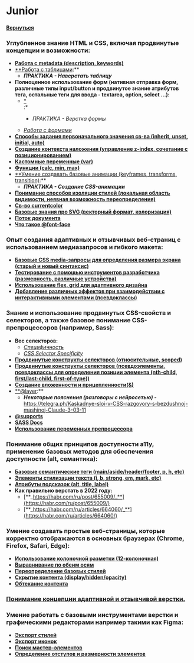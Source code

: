 # Junior

#### [Вернуться](../HTML_CSS.md)

### Углубленное знание HTML и CSS, включая продвинутые концепции и возможности:

- [**Работа с metadata (description, keywords)**](https://developer.mozilla.org/ru/docs/Web/HTML/Element/meta)
- [\*\*Работа с таблицами](https://doka.guide/html/tables):\*\*
  - **_ПРАКТИКА - Наверстать таблицу_**
- **Полноценное использование форм (нативная отправка форм, различные типы input/button и продвинутое знание атрибутов тега, остальные теги для ввода - textarea, option, select …):**
  - [\*<form>](https://doka.guide/html/form/):\*
    - _ПРАКТИКА - Верстка формы_
  - [_Работа с формами_](https://doka.guide/js/deal-with-forms/)
- [**Способы задания первоначального значения св-ва (inherit, unset, initial, auto)**](https://web-standards.ru/articles/inherit-initial-unset-revert/)
- [**Создание контекста наложения (управление z-index, сочетание с позиционированием)**](https://developer.mozilla.org/ru/docs/Web/CSS/CSS_positioned_layout/Understanding_z-index/Stacking_context)
- [**Кастомные переменные (var)**](https://doka.guide/css/custom-properties)
- [**Функции (calc, min, max)**](https://yoksel.github.io/css-math/)
- [\*\*Умение создавать базовые анимации (keyframes, transforms, transition)](https://codelab.pro/osnovy-css-animaczii-transitions-keyframes-i-funkczii-sinhronizaczii/):\*\*
  - **_ПРАКТИКА - Создание CSS-анимации_**
- [**Понимание способов изоляции стилей (локальная область видимости, неявная возможность переопределения)**](https://www.youtube.com/watch?v=xtC6l5-q4yU&ab_channel=DavidDobryakov)
- [**Св-во currentcolor**](https://doka.guide/css/currentcolor)
- [**Базовые знания про SVG (векторный формат, колоризация)**](https://ru.hexlet.io/blog/posts/kak-rabotat-s-formatom-svg-rukovodstvo-dlya-nachinayuschih-veb-razrabotchikov)
- [**Поток документа**](https://doka.guide/html/flow)
- [**Что такое @font-face**](https://telegra.ph/CHto-takoe-font-face-07-16)

### Опыт создания адаптивных и отзывчивых веб-страниц с использованием медиазапросов и гибкого макета:

- [**Базовые CSS media-запросы для определения размера экрана (старый и новый синтаксис)**](https://developer.mozilla.org/ru/docs/Web/CSS/CSS_media_queries/Using_media_queries)
- [**Тестирование с помощью инструментов разработчика (размерность, различные устройства)**](https://www.youtube.com/watch?v=PDYpTEGXuEI&ab_channel=code_sisters)
- [**Использование flex, grid для адаптивного дизайна**](https://www.youtube.com/watch?v=oUQy6G_ridI&ab_channel=ITVDN)
- [**Добавление различных эффектов при взаимодействии с интерактивными элементами (псевдоклассы)**](https://developer.mozilla.org/ru/docs/Learn/CSS/Building_blocks/Selectors/Pseudo-classes_and_pseudo-elements)

### Знание и использование продвинутых CSS-свойств и селекторов, а также базовое понимание CSS-препроцессоров (например, Sass):

- **Вес селекторов:**
  - [_Специфичность_](https://doka.guide/css/specificity)
  - [_CSS Selector Specificity_](https://polypane.app/css-specificity-calculator/#selector=)
- [**Продвинутые конструкты селекторов (относительные, scoped)**](https://www.dev-notes.ru/articles/css/at-scope/)
- [**Продвинутые конструкты селекторов (псевдоэлементы, псевдоклассы для определения позиции элемента (nth-child, first/last-child, first-of-type))**](https://webformyself.com/css-psevdoklassy-stilizaciya-elementov-po-indeksam)
- [**Создание вложенности и прицепленности(&)**](https://www.dev-notes.ru/articles/css/css-nesting)
- [\*\*@layer](https://doka.guide/css/layer):\*\*
  - **_Некоторые пояснения (разговоры с нейросетью) -_** https://telegra.ph/Kaskadnye-sloi-v-CSS-razgovory-s-bezdushnoj-mashinoj-Claude-3-03-11
- [**@supports**](https://doka.guide/css/supports)
- [**SASS Docs**](https://sass-scss.ru)
- [**Использование переменных препроцессора**](https://habr.com/ru/articles/332382/)

### Понимание общих принципов доступности a11y, применение базовых методов для обеспечения доступности (alt, семантика):

- [**Базовые семантические теги (main/aside/header/footer, p, h, etc)**](https://habr.com/ru/companies/htmlacademy/articles/546500/)
- [**Элементы стилизации текста (i, b, strong, em, mark, etc)**](https://abuzov.com/html-tekst/)
- [**Атрибуты подсказок (alt, title, label)**](https://reforge.ru/blog/stati-seo/vnutrennyaya-optimizavcia/alt-i-title-kartinok)
- **Как правильно верстать в 2022 году:**
  - [**_https://habr.com/ru/post/655009/_**](https://habr.com/ru/post/655009/)
  - [**_https://habr.com/ru/articles/664060/_**](https://habr.com/ru/articles/664060/)

### Умение создавать простые веб-страницы, которые корректно отображаются в основных браузерах (Chrome, Firefox, Safari, Edge):

- [**Использование колоночной разметки (12-колоночная)**](https://htmlacademy.ru/blog/css/adaptive)
- [**Выравнивание по обеим осям**](https://developer.mozilla.org/ru/docs/Web/CSS/CSS_box_alignment)
- [**Переопределение базовых стилей**](https://nuancesprog.ru/p/18298)
- [**Скрытие контента (display/hidden/opacity)**](https://habr.com/ru/companies/ruvds/articles/485640/)
- [**Обтекание контента**](https://metanit.com/web/html5/6.17.php)

### [Понимание концепции адаптивной и отзывчивой верстки.](https://vc.ru/design/760017-responsiv-eto-kak-likbez-po-verstke-v-vebe-dlya-dizaynerov)

### Умение работать с базовыми инструментами верстки и графическими редакторами например такими как Figma:

- [**Экспорт стилей**](https://designcode.io/figma-handbook-exporting-css-codes)
- [**Экспорт иконок**](https://help.figma.com/hc/en-us/articles/13402894554519-Export-formats-and-settings)
- [**Поиск мастер-элементов**](https://infoservice24.ru/gde-nahoditsya-master-komponent-v-figma)
- [**Определение отступов и размерности элементов**](https://help.figma.com/hc/en-us/articles/360039956974-Measure-distances-between-layers)
